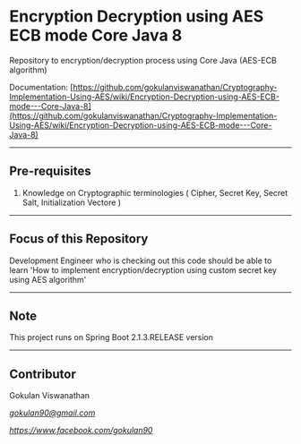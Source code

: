# Encryption Decryption using AES ECB mode Core Java 8
Repository to encryption/decryption process using Core Java (AES-ECB algorithm)

Documentation: [https://github.com/gokulanviswanathan/Cryptography-Implementation-Using-AES/wiki/Encryption-Decryption-using-AES-ECB-mode---Core-Java-8](https://github.com/gokulanviswanathan/Cryptography-Implementation-Using-AES/wiki/Encryption-Decryption-using-AES-ECB-mode---Core-Java-8)

--------------
Pre-requisites
--------------

1. Knowledge on Cryptographic terminologies ( Cipher, Secret Key, Secret Salt, Initialization Vectore )

------------------------
Focus of this Repository
------------------------

Development Engineer who is checking out this code should be able to learn 'How to implement encryption/decryption using custom secret key using AES algorithm'

----
Note
----

This project runs on Spring Boot 2.1.3.RELEASE version

-----------
Contributor
-----------

Gokulan Viswanathan

*gokulan90@gmail.com*

*https://www.facebook.com/gokulan90*
